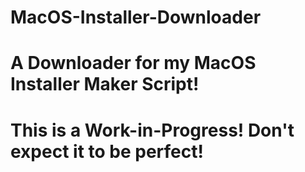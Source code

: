 # MacOS-Installer-Downloader
A Downloader for my MacOS Installer Maker Script!
====================================================================================================================================================================
This is a Work-in-Progress! Don't expect it to be perfect!
====================================================================================================================================================================
